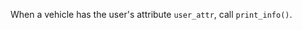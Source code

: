 
<!--title={Calling Instance Methods}-->

<!--badges={Python:22,Software Engineering:3}-->

<!--concepts={Calling Instance Methods}-->

When a vehicle has the user's attribute `user_attr`, call `print_info()`.